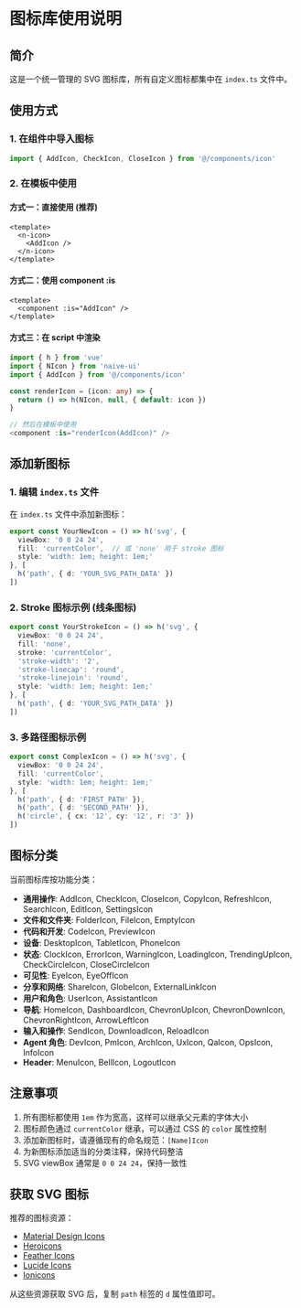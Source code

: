 # 图标库使用说明

## 简介

这是一个统一管理的 SVG 图标库，所有自定义图标都集中在 `index.ts` 文件中。

## 使用方式

### 1. 在组件中导入图标

```typescript
import { AddIcon, CheckIcon, CloseIcon } from '@/components/icon'
```

### 2. 在模板中使用

#### 方式一：直接使用 (推荐)
```vue
<template>
  <n-icon>
    <AddIcon />
  </n-icon>
</template>
```

#### 方式二：使用 component :is
```vue
<template>
  <component :is="AddIcon" />
</template>
```

#### 方式三：在 script 中渲染
```typescript
import { h } from 'vue'
import { NIcon } from 'naive-ui'
import { AddIcon } from '@/components/icon'

const renderIcon = (icon: any) => {
  return () => h(NIcon, null, { default: icon })
}

// 然后在模板中使用
<component :is="renderIcon(AddIcon)" />
```

## 添加新图标

### 1. 编辑 `index.ts` 文件

在 `index.ts` 文件中添加新图标：

```typescript
export const YourNewIcon = () => h('svg', { 
  viewBox: '0 0 24 24', 
  fill: 'currentColor',  // 或 'none' 用于 stroke 图标
  style: 'width: 1em; height: 1em;'
}, [
  h('path', { d: 'YOUR_SVG_PATH_DATA' })
])
```

### 2. Stroke 图标示例 (线条图标)

```typescript
export const YourStrokeIcon = () => h('svg', { 
  viewBox: '0 0 24 24', 
  fill: 'none',
  stroke: 'currentColor',
  'stroke-width': '2',
  'stroke-linecap': 'round',
  'stroke-linejoin': 'round',
  style: 'width: 1em; height: 1em;'
}, [
  h('path', { d: 'YOUR_SVG_PATH_DATA' })
])
```

### 3. 多路径图标示例

```typescript
export const ComplexIcon = () => h('svg', { 
  viewBox: '0 0 24 24', 
  fill: 'currentColor',
  style: 'width: 1em; height: 1em;'
}, [
  h('path', { d: 'FIRST_PATH' }),
  h('path', { d: 'SECOND_PATH' }),
  h('circle', { cx: '12', cy: '12', r: '3' })
])
```

## 图标分类

当前图标库按功能分类：

- **通用操作**: AddIcon, CheckIcon, CloseIcon, CopyIcon, RefreshIcon, SearchIcon, EditIcon, SettingsIcon
- **文件和文件夹**: FolderIcon, FileIcon, EmptyIcon
- **代码和开发**: CodeIcon, PreviewIcon
- **设备**: DesktopIcon, TabletIcon, PhoneIcon
- **状态**: ClockIcon, ErrorIcon, WarningIcon, LoadingIcon, TrendingUpIcon, CheckCircleIcon, CloseCircleIcon
- **可见性**: EyeIcon, EyeOffIcon
- **分享和网络**: ShareIcon, GlobeIcon, ExternalLinkIcon
- **用户和角色**: UserIcon, AssistantIcon
- **导航**: HomeIcon, DashboardIcon, ChevronUpIcon, ChevronDownIcon, ChevronRightIcon, ArrowLeftIcon
- **输入和操作**: SendIcon, DownloadIcon, ReloadIcon
- **Agent 角色**: DevIcon, PmIcon, ArchIcon, UxIcon, QaIcon, OpsIcon, InfoIcon
- **Header**: MenuIcon, BellIcon, LogoutIcon

## 注意事项

1. 所有图标都使用 `1em` 作为宽高，这样可以继承父元素的字体大小
2. 图标颜色通过 `currentColor` 继承，可以通过 CSS 的 `color` 属性控制
3. 添加新图标时，请遵循现有的命名规范：`[Name]Icon`
4. 为新图标添加适当的分类注释，保持代码整洁
5. SVG viewBox 通常是 `0 0 24 24`，保持一致性

## 获取 SVG 图标

推荐的图标资源：

- [Material Design Icons](https://fonts.google.com/icons)
- [Heroicons](https://heroicons.com/)
- [Feather Icons](https://feathericons.com/)
- [Lucide Icons](https://lucide.dev/)
- [Ionicons](https://ionic.io/ionicons)

从这些资源获取 SVG 后，复制 `path` 标签的 `d` 属性值即可。

